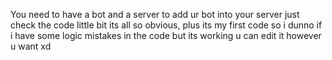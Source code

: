 You need to have a bot and a server to add ur bot into your server just 
check the code little bit its all so obvious, plus its my first code so i dunno if i have some logic mistakes in the code
but its working u can edit it however u want xd
